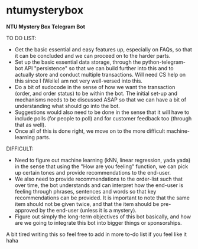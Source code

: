 # ntumysterybox
**NTU Mystery Box Telegram Bot**

TO DO LIST:

* Get the basic essential and easy features up, especially on FAQs, so that it can be concluded and we can proceed on to the harder parts.
* Set up the basic essential data storage, through the python-telegram-bot API "persistence" so that we can build further into this and to actually store and conduct multiple transactions. Will need CS help on this since I (Weile) am not very well-versed into this.
* Do a bit of sudocode in the sense of how we want the transaction (order, and order status) to be within the bot. The initial set-up and mechanisms needs to be discussed ASAP so that we can have a bit of understanding what should go into the bot.
* Suggestions would also need to be done in the sense that it will have to include polls (for people to poll) and for customer feedback too (through that as well).
* Once all of this is done right, we move on to the more difficult machine-learning parts.

DIFFICULT:
* Need to figure out machine learning (kNN, linear regression, yada yada) in the sense that using the "How are you feeling" function, we can pick up certain tones and provide recommendations to the end-user.
* We also need to provide recommendations to the order-list such that over time, the bot understands and can interpret how the end-user is feeling through phrases, sentences and words so that key recommendations can be provided. It is important to note that the same item should not be given twice, and that the item should be pre-approved by the end-user (unless it is a mystery).
* Figure out simply the long-term objectives of this bot basically, and how are we going to integrate this bot into bigger things or sponsorships.

A bit tired writing this so feel free to add in more to-do list if you feel like it haha
